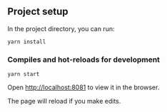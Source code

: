 ## Project setup

In the project directory, you can run:

```
yarn install
```



### Compiles and hot-reloads for development

```
yarn start
```

Open [http://localhost:8081](http://localhost:8081) to view it in the browser.

The page will reload if you make edits.
